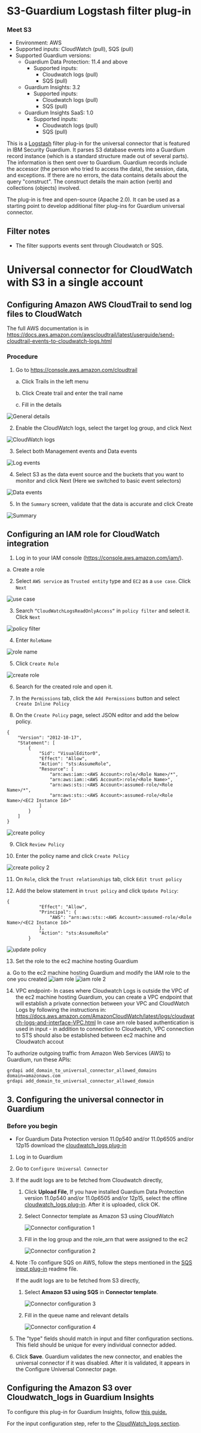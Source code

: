 # S3-Guardium Logstash filter plug-in
### Meet S3
* Environment: AWS
* Supported inputs: CloudWatch (pull), SQS (pull)
* Supported Guardium versions:
  * Guardium Data Protection: 11.4 and above
    * Supported inputs:
      * Cloudwatch logs (pull)
      * SQS (pull)
  * Guardium Insights: 3.2
    * Supported inputs:
      * Cloudwatch logs (pull)
      * SQS (pull)
  * Guardium Insights SaaS: 1.0
    * Supported inputs:
      * Cloudwatch logs (pull)
      * SQS (pull)

This is a [Logstash](https://github.com/elastic/logstash) filter plug-in for the universal connector that is featured in IBM Security Guardium. It parses S3 database events into a Guardium record instance (which is a standard structure made out of several parts). The information is then sent over to Guardium. Guardium records include the accessor (the person who tried to access the data), the session, data, and exceptions. If there are no errors, the data contains details about the query "construct". The construct details the main action (verb) and collections (objects) involved. 

The plug-in is free and open-source (Apache 2.0). It can be used as a starting point to develop additional filter plug-ins for Guardium universal connector.

## Filter notes
* The filter supports events sent through Cloudwatch or SQS.

# Universal connector for CloudWatch with S3 in a single account

## Configuring Amazon AWS CloudTrail to send log files to CloudWatch

The full AWS documentation is in
https://docs.aws.amazon.com/awscloudtrail/latest/userguide/send-cloudtrail-events-to-cloudwatch-logs.html

### Procedure

1. Go to https://console.aws.amazon.com/cloudtrail

    a.	Click Trails in the left menu

    b.	Click Create trail and enter the trail name

    c.	Fill in the details

![General details](/docs/images/cloudwatch/general_details.png)

2. Enable the CloudWatch logs, select the target log group, and click Next

![CloudWatch logs](/docs/images/cloudwatch/CloudWatch_logs.png)

3. Select both Management events and Data events

![Log events](/docs/images/cloudwatch/log_events.png)

4. Select S3 as the data event source and the buckets that you want to monitor and click Next (Here we switched to basic event selectors)

![Data events](/docs/images/cloudwatch/data_events.png)



5. In the `Summary` screen, validate that the data is accurate and click Create

 ![Summary](/docs/images/cloudwatch/summary.png)

## Configuring an IAM role for CloudWatch integration

1.	Log in to your IAM console (https://console.aws.amazon.com/iam/).

   a. Create a role

2.	Select ```AWS service``` as ```Trusted entity``` type and ```EC2``` as a ```use case```. Click ```Next```

![use case](/docs/images/cloudwatch/use_case.png)

3.	Search ```“CloudWatchLogsReadOnlyAccess“``` in ```policy filter``` and select it. Click ```Next```

![policy filter](/docs/images/cloudwatch/policy_filter.png)

4.	Enter ```RoleName```

![role name](/docs/images/cloudwatch/role_name.png)

5.	Click ```Create Role```

![create role](/docs/images/cloudwatch/create_role.png)

6.	Search for the created role and open it.

7.	In the ```Permissions``` tab, click the ```Add Permissions``` button and select ```Create Inline Policy```

8.	On the ```Create Policy``` page, select JSON editor and add the below policy.
```
{
    "Version": "2012-10-17",
    "Statement": [
        {
            "Sid": "VisualEditor0",
            "Effect": "Allow",
            "Action": "sts:AssumeRole",
            "Resource": [
                "arn:aws:iam::<AWS Account>:role/<Role Name>/*",
                "arn:aws:iam::<AWS Account>:role/<Role Name>",
                "arn:aws:sts::<AWS Account>:assumed-role/<Role Name>/*",
                "arn:aws:sts::<AWS Account>:assumed-role/<Role Name>/<EC2 Instance Id>"
            ]
        }
    ]
}
 ```
 ![create policy](/docs/images/cloudwatch/create_policy.png)

9.	Click ```Review Policy```

10.	Enter the policy name and click ```Create Policy```

![create policy 2](/docs/images/cloudwatch/create_policy_2.png)

11.	On ```Role```, click the ```Trust relationships``` tab, click ```Edit trust policy```

12.	Add the below statement in ```trust policy``` and click  ```Update Policy```:

```
{
            "Effect": "Allow",
            "Principal": {
                "AWS": "arn:aws:sts::<AWS Account>:assumed-role/<Role Name>/<EC2 Instance Id>"
            },
            "Action": "sts:AssumeRole"
        }
```
![update policy](/docs/images/cloudwatch/update_policy.png)

13.	Set the role to the ec2 machine hosting Guardium

 a.	Go to the ec2 machine hosting Guardium and modify the IAM role to the one you created
![iam role](/docs/images/cloudwatch/iam_role.png)
![iam role 2](/docs/images/cloudwatch/iam_role_2.png)


14.	VPC endpoint- In cases where Cloudwatch Logs is outside the VPC of the ec2 machine hosting Guardium, you can create a VPC endpoint that will establish a private connection between your VPC and CloudWatch Logs by following the instructions in: https://docs.aws.amazon.com/AmazonCloudWatch/latest/logs/cloudwatch-logs-and-interface-VPC.html In case arn role based authentication is used in input - in addition to connection to Cloudwatch, VPC connection to STS should also be established between ec2 machine and Cloudwatch accout

To authorize outgoing traffic from Amazon Web Services (AWS) to Guardium, run these APIs:
```
grdapi add_domain_to_universal_connector_allowed_domains domain=amazonaws.com
grdapi add_domain_to_universal_connector_allowed_domain
```


## 3. Configuring the universal connector in Guardium

### Before you begin

* For Guardium Data Protection version 11.0p540 and/or 11.0p6505 and/or 12p15 download the [cloudwatch_logs plug-in](../../input-plugin/logstash-input-cloudwatch-logs/CloudwatchLogsInputPackage/offline-logstash-input-cloudwatch_log_1_0_5.zip)

1. Log in to Guardium

2. Go to `Configure Universal Connector`

3. If the audit logs are to be fetched from Cloudwatch directly,

    1. Click **Upload File**, If you have installed Guardium Data Protection version 11.0p540 and/or 11.0p6505 and/or 12p15, select the offline [cloudwatch_logs plug-in](../../input-plugin/logstash-input-cloudwatch-logs/CloudwatchLogsInputPackage/offline-logstash-input-cloudwatch_log_1_0_5.zip). After it is uploaded, click OK.

    2. Select Connector template as Amazon S3 using CloudWatch

       ![Connector configuration 1](/docs/images/cloudwatch/connector_configuration_1.png)

    3. Fill in the log group and the role_arn that were assigned to the ec2

       ![Connector configuration 2](/docs/images/cloudwatch/connector_configuration_2.png)

4.  Note :To configure SQS on AWS, follow the steps mentioned in the [SQS input plug-in](/input-plugin/logstash-input-sqs/README.md) readme file.</br>

    If the audit logs are to be fetched from S3 directly,
    1. Select **Amazon S3 using SQS** in **Connector template**.

       ![Connector configuration 3](/docs/images/cloudwatch/connector_configuration_3.png)

    2. Fill in the queue name and relevant details

       ![Connector configuration 4](/docs/images/cloudwatch/connector_configuration_4.png)

5. The "type" fields should match in input and filter configuration sections. This field should be unique for every individual connector added.
6. Click **Save**. Guardium validates the new connector, and enables the universal connector if it was
   disabled. After it is validated, it appears in the Configure Universal Connector page.


## Configuring the Amazon S3 over Cloudwatch_logs in Guardium Insights

To configure this plug-in for Guardium Insights, follow [this guide.](/docs/Guardium%20Insights/3.2.x/UC_Configuration_GI.md)

For the input configuration step, refer to the [CloudWatch_logs section](/docs/Guardium%20Insights/3.2.x/UC_Configuration_GI.md#configuring-a-CloudWatch-input-plug-in).